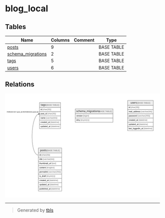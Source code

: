 # blog_local

## Tables

| Name | Columns | Comment | Type |
| ---- | ------- | ------- | ---- |
| [posts](posts.md) | 9 |  | BASE TABLE |
| [schema_migrations](schema_migrations.md) | 2 |  | BASE TABLE |
| [tags](tags.md) | 5 |  | BASE TABLE |
| [users](users.md) | 6 |  | BASE TABLE |

## Relations

![er](schema.svg)

---

> Generated by [tbls](https://github.com/k1LoW/tbls)
